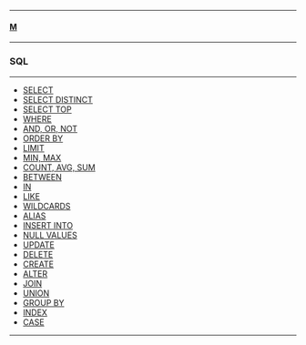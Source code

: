 
---

#### [M](https://github.com/ttltrk/TTT/blob/master/menu.md)

---

### SQL

---

* [SELECT](https://github.com/ttltrk/TTT/blob/master/SQL/SELECT/SELECT.md)
* [SELECT DISTINCT](https://github.com/ttltrk/TTT/blob/master/SQL/SELECT_DISTINCT/SELECT_DISTINCT.md)
* [SELECT TOP](https://github.com/ttltrk/TTT/blob/master/SQL/SELECT_TOP/SELECT_TOP.md)
* [WHERE](https://github.com/ttltrk/TTT/blob/master/SQL/WHERE/WHERE.md)
* [AND, OR, NOT]()
* [ORDER BY]()
* [LIMIT]()
* [MIN, MAX]()
* [COUNT, AVG, SUM]()
* [BETWEEN]()
* [IN]()
* [LIKE]()
* [WILDCARDS]()
* [ALIAS]()
* [INSERT INTO]()
* [NULL VALUES]()
* [UPDATE]()
* [DELETE]()
* [CREATE]()
* [ALTER]()
* [JOIN]()
* [UNION]()
* [GROUP BY]()
* [INDEX]()
* [CASE]()

---
